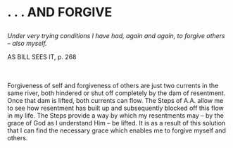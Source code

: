 # <p class='center'>. . . AND FORGIVE</p>

<em>Under very trying conditions I have had, again and again, to forgive others – also myself.</em>
<p class='right'>AS BILL SEES IT, p. 268</p>

<br><br>
Forgiveness of self and forgiveness of others are just two currents in the same river, both hindered or shut off completely by the dam of resentment. Once that dam is lifted, both currents can flow. The Steps of A.A. allow me to see how resentment has built up and subsequently blocked off this flow in my life. The Steps provide a way by which my resentments may – by the grace of God as I understand Him – be lifted. It is as a result of this solution that I can find the necessary grace which enables me to forgive myself and others.
